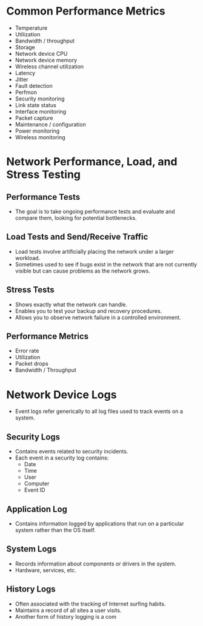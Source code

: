 # Common Performance Metrics
- Temperature
- Utilization
- Bandwidth / throughput
- Storage
- Network device CPU
- Network device memory
- Wireless channel utilization
- Latency
- Jitter
- Fault detection
- Perfmon
- Security monitoring
- Link state status
- Interface monitoring
- Packet capture
- Maintenance / configuration
- Power monitoring
- Wireless monitoring

# Network Performance, Load, and Stress Testing

## Performance Tests
- The goal is to take ongoing performance tests and evaluate and compare them, looking for potential bottlenecks.

## Load Tests and Send/Receive Traffic
- Load tests involve artificially placing the network under a larger workload.
- Sometimes used to see if bugs exist in the network that are not currently visible but can cause problems as the network grows.

## Stress Tests
- Shows exactly what the network can handle.
- Enables you to test your backup and recovery procedures.
- Allows you to observe network failure in a controlled environment.

## Performance Metrics
- Error rate
- Utilization
- Packet drops
- Bandwidth / Throughput

# Network Device Logs
- Event logs refer generically to all log files used to track events on a system.

## Security Logs
- Contains events related to security incidents.
- Each event in a security log contains:
	- Date
	- Time
	- User
	- Computer
	- Event ID

## Application Log
- Contains information logged by applications that run on a particular system rather than the OS itself.

## System Logs
- Records information about components or drivers in the system.
- Hardware, services, etc.

## History Logs
- Often associated with the tracking of Internet surfing habits.
- Maintains a record of all sites a user visits.
- Another form of history logging is a com

